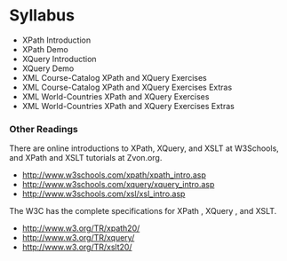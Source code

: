 # Syllabus
- XPath Introduction
- XPath Demo
- XQuery Introduction
- XQuery Demo
- XML Course-Catalog XPath and XQuery Exercises
- XML Course-Catalog XPath and XQuery Exercises Extras
- XML World-Countries XPath and XQuery Exercises
- XML World-Countries XPath and XQuery Exercises Extras


### Other Readings
There are online introductions to XPath, XQuery, and XSLT at W3Schools, and XPath and XSLT tutorials at Zvon.org. 
- http://www.w3schools.com/xpath/xpath_intro.asp
- http://www.w3schools.com/xquery/xquery_intro.asp
- http://www.w3schools.com/xsl/xsl_intro.asp


The W3C has the complete specifications for XPath , XQuery , and XSLT.
- http://www.w3.org/TR/xpath20/
- http://www.w3.org/TR/xquery/
- http://www.w3.org/TR/xslt20/
